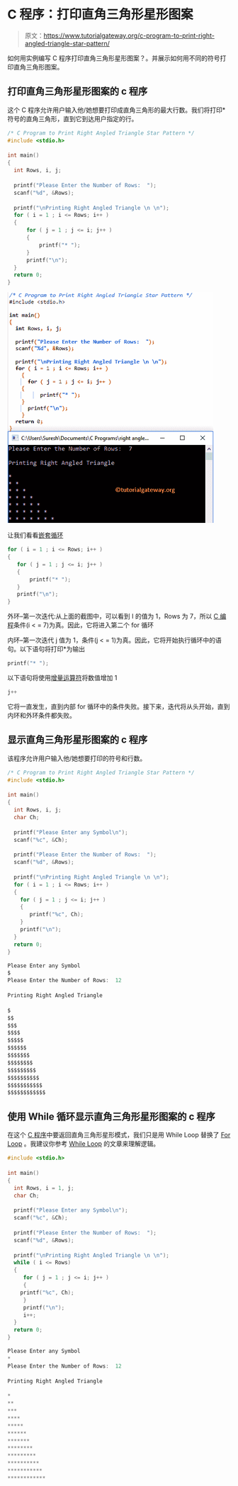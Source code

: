 # C 程序：打印直角三角形星形图案

> 原文：<https://www.tutorialgateway.org/c-program-to-print-right-angled-triangle-star-pattern/>

如何用实例编写 C 程序打印直角三角形星形图案？。并展示如何用不同的符号打印直角三角形图案。

## 打印直角三角形星形图案的 c 程序

这个 C 程序允许用户输入他/她想要打印成直角三角形的最大行数。我们将打印*符号的直角三角形，直到它到达用户指定的行。

```c
/* C Program to Print Right Angled Triangle Star Pattern */
#include <stdio.h>

int main() 
{
  int Rows, i, j;

  printf("Please Enter the Number of Rows:  ");
  scanf("%d", &Rows);

  printf("\nPrinting Right Angled Triangle \n \n");
  for ( i = 1 ; i <= Rows; i++ ) 
  {
      for ( j = 1 ; j <= i; j++ ) 
      {
          printf("* ");
      }
      printf("\n");
  }
  return 0;
}
```

![C Program to Print Right Angled Triangle Star Pattern 1](img/419d93a3d6ed8298bdb51d6e410cfc6a.png)

让我们看看[嵌套循环](https://www.tutorialgateway.org/for-loop-in-c-programming/)

```c
for ( i = 1 ; i <= Rows; i++ ) 
{
   for ( j = 1 ; j <= i; j++ ) 
   {
       printf("* ");
   }
   printf("\n");
}
```

外环–第一次迭代:从上面的截图中，可以看到 I 的值为 1，Rows 为 7，所以 [C 编程](https://www.tutorialgateway.org/c-programming/)条件(i < = 7)为真。因此，它将进入第二个 for 循环

内环–第一次迭代
j 值为 1，条件(j < = 1)为真。因此，它将开始执行循环中的语句。以下语句将打印*为输出

```c
printf("* ");
```

以下语句将使用[增量运算符](https://www.tutorialgateway.org/increment-and-decrement-operators-in-c/)将数值增加 1

```c
j++
```

它将一直发生，直到内部 for 循环中的条件失败。接下来，迭代将从头开始，直到内环和外环条件都失败。

## 显示直角三角形星形图案的 c 程序

该程序允许用户输入他/她想要打印的符号和行数。

```c
/* C Program to Print Right Angled Triangle Star Pattern */
#include <stdio.h>

int main() 
{
  int Rows, i, j;
  char Ch;

  printf("Please Enter any Symbol\n");
  scanf("%c", &Ch);	

  printf("Please Enter the Number of Rows:  ");
  scanf("%d", &Rows);

  printf("\nPrinting Right Angled Triangle \n \n");
  for ( i = 1 ; i <= Rows; i++ )
  {
    for ( j = 1 ; j <= i; j++ )
    {
       printf("%c", Ch);
    }
    printf("\n");
  } 
  return 0;
}
```

```c
Please Enter any Symbol
$
Please Enter the Number of Rows:  12

Printing Right Angled Triangle 

$
$$
$$$
$$$$
$$$$$
$$$$$$
$$$$$$$
$$$$$$$$
$$$$$$$$$
$$$$$$$$$$
$$$$$$$$$$$
$$$$$$$$$$$$
```

## 使用 While 循环显示直角三角形星形图案的 c 程序

在这个 [C 程序](https://www.tutorialgateway.org/c-programming-examples/)中要返回直角三角形星形模式，我们只是用 While Loop 替换了 [For Loop](https://www.tutorialgateway.org/for-loop-in-c-programming/) 。我建议你参考 [While Loop](https://www.tutorialgateway.org/while-loop-in-c/) 的文章来理解逻辑。

```c
#include <stdio.h>

int main() 
{
  int Rows, i = 1, j;
  char Ch;

  printf("Please Enter any Symbol\n");
  scanf("%c", &Ch);	

  printf("Please Enter the Number of Rows:  ");
  scanf("%d", &Rows);

  printf("\nPrinting Right Angled Triangle \n \n");
  while ( i <= Rows)
  {
     for ( j = 1 ; j <= i; j++ )
     {
  	printf("%c", Ch);
     }
     printf("\n");
     i++;
  } 
  return 0;
}
```

```c
Please Enter any Symbol
*
Please Enter the Number of Rows:  12

Printing Right Angled Triangle 

*
**
***
****
*****
******
*******
********
*********
**********
***********
************
```